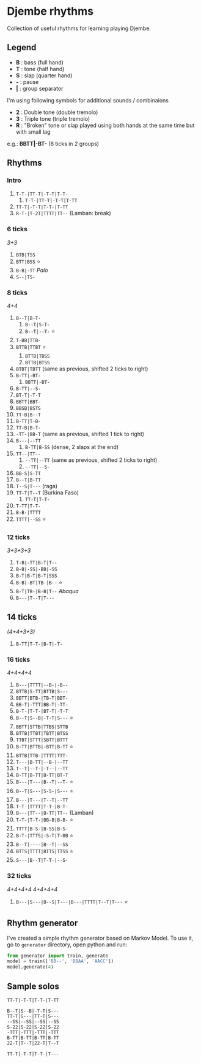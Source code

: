 # Djembe rhythms

Collection of useful rhythms for learning playing Djembe.

## Legend

* **B** : bass (full hand)
* **T** : tone (half hand)
* **S** : slap (quarter hand)
* **-** : pause
* **|** : group separator

I'm using following symbols for additional sounds / combinaions

* **2** : Double tone (double tremolo)
* **3** : Triple tone (triple tremolo)
* **R** : "Broken" tone or slap played using both hands at the same time but with small lag


e.g.: **BBTT|-BT-** (8 ticks in 2 groups)

## Rhythms

### Intro

1. `T-T-|TT-T|-T-T|T-T-`
    1. `T-T-|TT-T|-T-T|T-TT`
1. `TT-T|-T-T|T-T-|T-TT`
1. `R-T-|T-2T|TTTT|TT--` (Lamban: break)

### 6 ticks

*3+3*

1. `BTB|TSS`
1. `BTT|BSS` :star:
1. `B-B|-TT` *Palo*
1. `S--|TS-`

### 8 ticks

*4+4*

1. `B--T|B-T-`
    1. `B--T|S-T-`
    1. `B--T|--T-` :star:
1. `T-BB|TTB-`
1. `BTTB|TTBT` :star:
    1. `BTTB|TBSS`
    1. `BTTB|BTSS`
1. `BTBT|TBTT` (same as previous, shifted 2 ticks to right)
1. `B-TT|-BT-`
    1. `BBTT|-BT-`
1. `B-TT|--S-`
1. `BT-T|-T-T`
1. `BBTT|BBT-`
1. `BBSB|BSTS`
1. `TT-B|B--T`
1. `B-TT|T-B-`
1. `TT-B|B-T-`
1. `-TT-|BB-T` (same as previous, shifted 1 tick to right)
1. `B---|--TT`
    1. `B-TT|B-SS` (dense, 2 slaps at the end)
1. `TT--|TT--`
    1. `--TT|--TT` (same as previous, shifted 2 ticks to right)
    1. `--TT|--S-`
1. `BB-S|S-TT`
1. `B--T|B-TT`
1. `T--S|T---` (raga)
1. `TT-T|T--T` (Burkina Faso)
    1. `TT-T|T-T-`
1. `T-TT|T-T-`
1. `B-B-|TTTT`
1. `TTTT|--SS` :star:

### 12 ticks

*3+3+3+3*

1. `T-B|-TT|B-T|T--`
1. `B-B|-SS|-BB|-SS`
1. `B-T|B-T|B-T|SSS`
1. `B-B|-BT|TB-|B--` :star:
1. `B-T|TB-|B-B|T--` *Abaqua*
1. `B---|T--T|T---`

## 14 ticks

*(4+4+3+3)*

1. `B-TT|T-T-|B-T|-T-`

### 16 ticks

*4+4+4+4*

1. `B---|TTTT|--B-|-B--`
1. `BTTB|S-TT|BTTB|S---`
1. `BBTT|BTB-|TB-T|BBT-`
1. `BB-T|-TTT|BB-T|-TT-`
1. `B-T-|T-T-|BT-T|-T-T`
1. `B--T|S--B|-T-T|S---` :star:
1. `BBTT|STTB|TTBS|STTB`
1. `BTTB|TTBT|TBTT|BTSS`
1. `TTBT|STTT|SBTT|BTTT`
1. `B-TT|BTTB|-BTT|B-TT` :star:
1. `BTTB|TTB-|TTTT|TTT-`
1. `T---|B-TT|--B-|--TT`
1. `T--T|--T-|-T--|--TT`
1. `B-TT|B-TT|B-TT|BT-T`
1. `B---|T---|B--T|--T-` :star:
1. `B--T|S---|S-S-|S---` :star:
1. `B---|T---|T--T|--TT`
1. `T-T-|TTTT|T-T-|B-T-`
1. `B---|TT--|B-TT|TT--` (Lamban)
1. `T-T-|T-T-|BB-B|B-B-` :star:
1. `TTTT|B-S-|B-SS|B-S-`
1. `B-T-|TTTS|-S-T|T-BB` :star:
1. `B--T|----|B--T|--SS`
1. `BTTS|TTTT|BTTS|TTSS` :star:
1. `S---|B--T|T-T-|--S-`

### 32 ticks

*4+4+4+4 4+4+4+4*

1. `B---|S---|B--S|T---|B---|TTTT|T--T|T---` :star:

## Rhythm generator

I've created a simple rhythm generator based on Markov Model.
To use it, go to `generator` directory, open python and run:
```py
from generator import train, generate
model = train(['BB--', 'BBAA', 'AACC'])
model.generate(4)
```

## Sample solos

```
TT-T|-T-T|T-T-|T-TT

B--T|S--B|-T-T|S---
TT-T|S---|TT-T|S---
--SS|--SS|--SS|--SS
S-22|S-22|S-22|S-22
-TTT|-TTT|-TTT|-TTT
B-TT|B-TT|B-TT|B-TT
22-T|T--T|22-T|T--T

TT-T|-T-T|T-T-|T---
```

